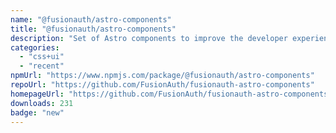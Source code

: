 ```yaml
---
name: "@fusionauth/astro-components"
title: "@fusionauth/astro-components"
description: "Set of Astro components to improve the developer experience when writing pages"
categories:
  - "css+ui"
  - "recent"
npmUrl: "https://www.npmjs.com/package/@fusionauth/astro-components"
repoUrl: "https://github.com/FusionAuth/fusionauth-astro-components"
homepageUrl: "https://github.com/FusionAuth/fusionauth-astro-components#readme"
downloads: 231
badge: "new"
---
```

